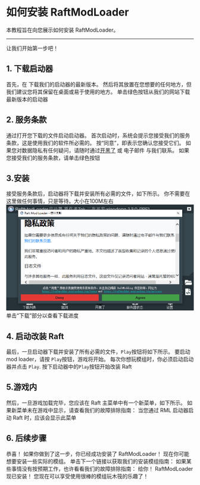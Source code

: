 # 如何安装 RaftModLoader 

本教程旨在向您展示如何安装 RaftModLoader。

---
让我们开始第一步吧！ 
## 1. 下载启动器 
首先，在 
下载我们的启动器的最新版本。   然后将其放置在您想要的任何地方，但我们建议您将其保留在桌面或易于使用的地方。 
单击绿色按钮从我们的网站下载最新版本的启动器 
## 2. 服务条款 
通过打开您下载的文件启动启动器。   首次启动时，系统会提示您接受我们的服务条款，这是使用我们的软件所必需的。   按“同意”，即表示您确认您接受它们。   如果您对数据隐私有任何疑问，请随时通过[开黑了](https://www.kookapp.cn/app/channels/2357391926592835/7880396329959789) 或 电子邮件
与我们联系。 
如果您接受我们的服务条款，请单击绿色按钮 
## 3.安装 
接受服务条款后，启动器将下载并安装所有必需的文件，如下所示。  你不需要在这里做任何事情，只是等待。大小在100M左右
![jd](./setp1.png)
单击“下载”部分以查看下载进度 
## 4. 启动改装 Raft 
最后，一旦启动器下载并安装了所有必需的文件，<code>Play</code>按钮将如下所示。  要启动 mod loader，请按 <code>Play</code>按钮，游戏将开始。  每次你想玩模组时，你必须启动启动器并点击 <code>Play</code>. 按下启动器中的<code>Play</code>按钮开始改装 Raft 
## 5.游戏内 
然后，一旦游戏加载完毕，您应该在 Raft 主菜单中有一个新菜单，如下所示。  如果新菜单未在游戏中显示，请查看我们的故障排除指南： 
当您通过 RML 启动器启动 Raft 时，应该会显示此菜单 
## 6. 后续步骤 
恭喜！  如果你做到了这一步，你已经成功安装了 RaftModLoader！  现在你可能想要安装一些实际的模组。  单击下一个链接以获取我们的安装模组指南： 
如果某些事情没有按预期工作，也许看看我们的故障排除指南： 
给你！  RaftModLoader 现已安装！  您现在可以享受使用很棒的模组玩木筏的乐趣了！ 